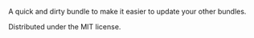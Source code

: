 A quick and dirty bundle to make it easier to update your other bundles.

Distributed under the MIT license.
